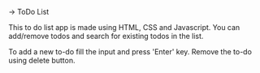 -> ToDo List

This to do list app is made using HTML, CSS and Javascript. You can add/remove todos and search for existing todos in the list.

To add a new to-do fill the input and press 'Enter' key.
Remove the to-do using delete button.